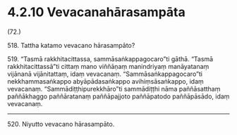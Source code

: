 

# 4.2.10 Vevacanahārasampāta




(72.)

518\. Tattha katamo vevacano hārasampāto?

519\. “Tasmā rakkhitacittassa, sammāsaṅkappagocaro”ti gāthā. “Tasmā rakkhitacittassā”ti cittaṃ mano viññāṇaṃ manindriyaṃ manāyatanaṃ vijānanā vijānitattaṃ, idaṃ vevacanaṃ. “Sammāsaṅkappagocaro”ti nekkhammasaṅkappo abyāpādasaṅkappo avihiṃsāsaṅkappo, idaṃ vevacanaṃ. “Sammādiṭṭhipurekkhāro”ti sammādiṭṭhi nāma paññāsatthaṃ paññākhaggo paññāratanaṃ paññāpajjoto paññāpatodo paññāpāsādo, idaṃ vevacanaṃ.

---

520\. Niyutto vevacano hārasampāto.





